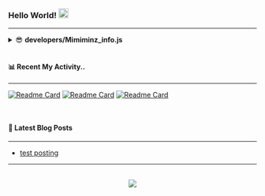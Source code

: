### <div align="left" > Hello World! <img src="https://camo.githubusercontent.com/e8e7b06ecf583bc040eb60e44eb5b8e0ecc5421320a92929ce21522dbc34c891/68747470733a2f2f6d656469612e67697068792e636f6d2f6d656469612f6876524a434c467a6361737252346961377a2f67697068792e676966" width="20" height="20"></div> 
<hr/>

<details>
<summary>😎 <b>developers/Mimiminz_info.js</b></summary>
<div markdown="1">
	
  ```javascript
  let JoMinJu = {
	name = '조민주',
	age = 24,
	nationality = 'Korea',
	gender = 'Female',
	skills = ['HTML', 'CSS', 'React',
	'Javascript', 'Typescript']
  }
  ```
</div>
</details><br/>

#### 📊 Recent My Activity..
<hr/>

[![Readme Card](https://github-readme-stats.vercel.app/api/pin/?username=mimiminz&repo=Baekjoon)](https://github.com/Mimiminz/Baekjoon)
[![Readme Card](https://github-readme-stats.vercel.app/api/pin/?username=mimiminz&repo=HTML-css-test)](https://github.com/Mimiminz/HTML-css-test)
[![Readme Card](https://github-readme-stats.vercel.app/api/pin/?username=mimiminz&repo=Javascript-practice)](https://github.com/Mimiminz/Javascript-practice)


<br/>

#### 📕 Latest Blog Posts  
<hr/>

<!-- BLOG-POST-LIST:START -->
- [test posting](https://mimiminz.github.io//devlog/test/)
<!-- BLOG-POST-LIST:END -->  

<hr/>
<br/>  
<div align="center">
<img src="https://komarev.com/ghpvc/?username=Mimiminz&&style=flat-square"/>
</div>  
  
<br/>  
